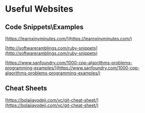 # Useful Websites

## Code Snippets\Examples

[https://learnxinyminutes.com/](https://learnxinyminutes.com/)

[http://softwareramblings.com/ruby-snippets](http://softwareramblings.com/ruby-snippets) 

[https://www.sanfoundry.com/1000-cpp-algorithms-problems-programming-examples/](https://www.sanfoundry.com/1000-cpp-algorithms-problems-programming-examples/)

## Cheat Sheets

[https://bolajiayodeji.com/vc/git-cheat-sheet/](https://bolajiayodeji.com/vc/git-cheat-sheet/)

